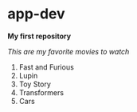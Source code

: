 # app-dev 
**My first repository**
>
*This are my favorite movies to watch*
1. Fast and Furious
2. Lupin
3. Toy Story
4. Transformers
5. Cars
